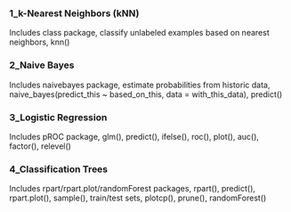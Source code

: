 ### 1_k-Nearest Neighbors (kNN)
Includes class package, classify unlabeled examples based on nearest neighbors, knn()

### 2_Naive Bayes
Includes naivebayes package, estimate probabilities from historic data, naive_bayes(predict_this ~ based_on_this, data = with_this_data), predict()

### 3_Logistic Regression
Includes pROC package, glm(), predict(), ifelse(), roc(), plot(), auc(), factor(), relevel()

### 4_Classification Trees
Includes rpart/rpart.plot/randomForest packages, rpart(), predict(), rpart.plot(), sample(), train/test sets, plotcp(), prune(), randomForest()